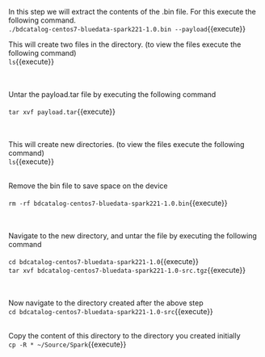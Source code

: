 In this step we will extract the contents of the .bin file.
For this execute the following command.<br>
`./bdcatalog-centos7-bluedata-spark221-1.0.bin --payload`{{execute}}
<br>

This will create two files in the directory. (to view the files execute the following command)<br>
`ls`{{execute}}

<br><br>Untar the payload.tar file by executing the following command<br>
<br>`tar xvf payload.tar`{{execute}}

<br><br>This will create new directories. (to view the files execute the following command)<br>
`ls`{{execute}}

<br> Remove the bin file to save space on the device<br>
<br>`rm -rf bdcatalog-centos7-bluedata-spark221-1.0.bin`{{execute}}

<br><br>Navigate to the new directory, and untar the file by executing the following command<br>
<br>`cd bdcatalog-centos7-bluedata-spark221-1.0`{{execute}}
<br>
`tar xvf bdcatalog-centos7-bluedata-spark221-1.0-src.tgz`{{execute}}

<br><br>Now navigate to the directory created after the above step<br>
`cd bdcatalog-centos7-bluedata-spark221-1.0-src`{{execute}}
<br><br>

Copy the content of this directory to the directory you created initially<br>
`cp -R * ~/Source/Spark`{{execute}}
